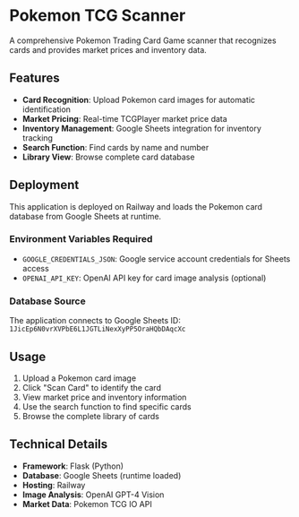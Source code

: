 # Pokemon TCG Scanner

A comprehensive Pokemon Trading Card Game scanner that recognizes cards and provides market prices and inventory data.

## Features

- **Card Recognition**: Upload Pokemon card images for automatic identification
- **Market Pricing**: Real-time TCGPlayer market price data
- **Inventory Management**: Google Sheets integration for inventory tracking
- **Search Function**: Find cards by name and number
- **Library View**: Browse complete card database

## Deployment

This application is deployed on Railway and loads the Pokemon card database from Google Sheets at runtime.

### Environment Variables Required

- `GOOGLE_CREDENTIALS_JSON`: Google service account credentials for Sheets access
- `OPENAI_API_KEY`: OpenAI API key for card image analysis (optional)

### Database Source

The application connects to Google Sheets ID: `1JicEp6N0vrXVPbE6L1JGTLiNexXyPP5OraHQbDAqcXc`

## Usage

1. Upload a Pokemon card image
2. Click "Scan Card" to identify the card
3. View market price and inventory information
4. Use the search function to find specific cards
5. Browse the complete library of cards

## Technical Details

- **Framework**: Flask (Python)
- **Database**: Google Sheets (runtime loaded)
- **Hosting**: Railway
- **Image Analysis**: OpenAI GPT-4 Vision
- **Market Data**: Pokemon TCG IO API